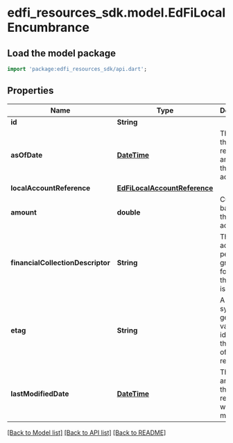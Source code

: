 # edfi_resources_sdk.model.EdFiLocalEncumbrance

## Load the model package
```dart
import 'package:edfi_resources_sdk/api.dart';
```

## Properties
Name | Type | Description | Notes
------------ | ------------- | ------------- | -------------
**id** | **String** |  | [optional] 
**asOfDate** | [**DateTime**](DateTime.md) | The date of the reported amount for the account. | 
**localAccountReference** | [**EdFiLocalAccountReference**](EdFiLocalAccountReference.md) |  | 
**amount** | **double** | Current balance for the account. | 
**financialCollectionDescriptor** | **String** | The accounting period or grouping for which the amount is collected. | [optional] 
**etag** | **String** | A unique system-generated value that identifies the version of the resource. | [optional] 
**lastModifiedDate** | [**DateTime**](DateTime.md) | The date and time the resource was last modified. | [optional] 

[[Back to Model list]](../README.md#documentation-for-models) [[Back to API list]](../README.md#documentation-for-api-endpoints) [[Back to README]](../README.md)


